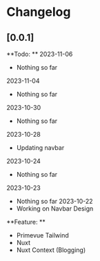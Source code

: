 # Changelog

## [0.0.1]

**Todo: **
2023-11-06

- Nothing so far

2023-11-04

- Nothing so far

2023-10-30

- Nothing so far

2023-10-28

- Updating navbar

2023-10-24

- Nothing so far

2023-10-23

- Nothing so far
  2023-10-22
- Working on Navbar Design

**Feature: **

- Primevue Tailwind
- Nuxt
- Nuxt Context (Blogging)
